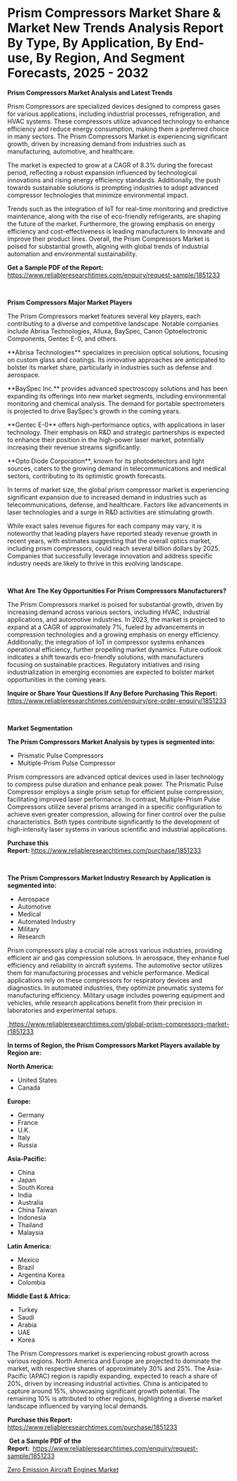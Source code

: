 <p><h1>Prism Compressors Market Share & Market New Trends Analysis Report By Type, By Application, By End-use, By Region, And Segment Forecasts, 2025 - 2032</h1></p><p><strong>Prism Compressors Market Analysis and Latest Trends</strong></p>
<p><p>Prism Compressors are specialized devices designed to compress gases for various applications, including industrial processes, refrigeration, and HVAC systems. These compressors utilize advanced technology to enhance efficiency and reduce energy consumption, making them a preferred choice in many sectors. The Prism Compressors Market is experiencing significant growth, driven by increasing demand from industries such as manufacturing, automotive, and healthcare. </p><p>The market is expected to grow at a CAGR of 8.3% during the forecast period, reflecting a robust expansion influenced by technological innovations and rising energy efficiency standards. Additionally, the push towards sustainable solutions is prompting industries to adopt advanced compressor technologies that minimize environmental impact. </p><p>Trends such as the integration of IoT for real-time monitoring and predictive maintenance, along with the rise of eco-friendly refrigerants, are shaping the future of the market. Furthermore, the growing emphasis on energy efficiency and cost-effectiveness is leading manufacturers to innovate and improve their product lines. Overall, the Prism Compressors Market is poised for substantial growth, aligning with global trends of industrial automation and environmental sustainability.</p></p>
<p><strong>Get a Sample PDF of the Report:&nbsp;</strong> <a href="https://www.reliableresearchtimes.com/enquiry/request-sample/1851233?utm_campaign=2989&utm_medium=2&utm_source=Github&utm_content=ia&utm_term=26032025&utm_id=prism-compressors">https://www.reliableresearchtimes.com/enquiry/request-sample/1851233</a></p>
<p>&nbsp;</p>
<p><strong>Prism Compressors Major Market Players</strong></p>
<p><p>The Prism Compressors market features several key players, each contributing to a diverse and competitive landscape. Notable companies include Abrisa Technologies, Alluxa, BaySpec, Canon Optoelectronic Components, Gentec E-0, and others. </p><p>**Abrisa Technologies** specializes in precision optical solutions, focusing on custom glass and coatings. Its innovative approaches are anticipated to bolster its market share, particularly in industries such as defense and aerospace.</p><p>**BaySpec Inc.** provides advanced spectroscopy solutions and has been expanding its offerings into new market segments, including environmental monitoring and chemical analysis. The demand for portable spectrometers is projected to drive BaySpec's growth in the coming years.</p><p>**Gentec E-0** offers high-performance optics, with applications in laser technology. Their emphasis on R&D and strategic partnerships is expected to enhance their position in the high-power laser market, potentially increasing their revenue streams significantly.</p><p>**Opto Diode Corporation**, known for its photodetectors and light sources, caters to the growing demand in telecommunications and medical sectors, contributing to its optimistic growth forecasts.</p><p>In terms of market size, the global prism compressor market is experiencing significant expansion due to increased demand in industries such as telecommunications, defense, and healthcare. Factors like advancements in laser technologies and a surge in R&D activities are stimulating growth.</p><p>While exact sales revenue figures for each company may vary, it is noteworthy that leading players have reported steady revenue growth in recent years, with estimates suggesting that the overall optics market, including prism compressors, could reach several billion dollars by 2025. Companies that successfully leverage innovation and address specific industry needs are likely to thrive in this evolving landscape.</p></p>
<p>&nbsp;</p>
<p><strong>What Are The Key Opportunities For Prism Compressors Manufacturers?</strong></p>
<p><p>The Prism Compressors market is poised for substantial growth, driven by increasing demand across various sectors, including HVAC, industrial applications, and automotive industries. In 2023, the market is projected to expand at a CAGR of approximately 7%, fueled by advancements in compression technologies and a growing emphasis on energy efficiency. Additionally, the integration of IoT in compressor systems enhances operational efficiency, further propelling market dynamics. Future outlook indicates a shift towards eco-friendly solutions, with manufacturers focusing on sustainable practices. Regulatory initiatives and rising industrialization in emerging economies are expected to bolster market opportunities in the coming years.</p></p>
<p><strong>Inquire or Share Your Questions If Any Before Purchasing This Report:</strong> <a href="https://www.reliableresearchtimes.com/enquiry/pre-order-enquiry/1851233?utm_campaign=2989&utm_medium=2&utm_source=Github&utm_content=ia&utm_term=26032025&utm_id=prism-compressors">https://www.reliableresearchtimes.com/enquiry/pre-order-enquiry/1851233</a></p>
<p>&nbsp;</p>
<p><strong>Market Segmentation</strong></p>
<p><strong>The Prism Compressors Market Analysis by types is segmented into:</strong></p>
<p><ul><li>Prismatic Pulse Compressors</li><li>Multiple-Prism Pulse Compressor</li></ul></p>
<p><p>Prism compressors are advanced optical devices used in laser technology to compress pulse duration and enhance peak power. The Prismatic Pulse Compressor employs a single prism setup for efficient pulse compression, facilitating improved laser performance. In contrast, Multiple-Prism Pulse Compressors utilize several prisms arranged in a specific configuration to achieve even greater compression, allowing for finer control over the pulse characteristics. Both types contribute significantly to the development of high-intensity laser systems in various scientific and industrial applications.</p></p>
<p><strong>Purchase this Report:&nbsp;</strong><a href="https://www.reliableresearchtimes.com/purchase/1851233?utm_campaign=2989&utm_medium=2&utm_source=Github&utm_content=ia&utm_term=26032025&utm_id=prism-compressors">https://www.reliableresearchtimes.com/purchase/1851233</a></p>
<p>&nbsp;</p>
<p><strong>The Prism Compressors Market Industry Research by Application is segmented into:</strong></p>
<p><ul><li>Aerospace</li><li>Automotive</li><li>Medical</li><li>Automated Industry</li><li>Military</li><li>Research</li></ul></p>
<p><p>Prism compressors play a crucial role across various industries, providing efficient air and gas compression solutions. In aerospace, they enhance fuel efficiency and reliability in aircraft systems. The automotive sector utilizes them for manufacturing processes and vehicle performance. Medical applications rely on these compressors for respiratory devices and diagnostics. In automated industries, they optimize pneumatic systems for manufacturing efficiency. Military usage includes powering equipment and vehicles, while research applications benefit from their precision in laboratories and experimental setups.</p></p>
<p><a href="https://www.reliableresearchtimes.com/global-prism-compressors-market-r1851233?utm_campaign=2989&utm_medium=2&utm_source=Github&utm_content=ia&utm_term=26032025&utm_id=prism-compressors">&nbsp;https://www.reliableresearchtimes.com/global-prism-compressors-market-r1851233</a></p>
<p><strong>In terms of Region, the Prism Compressors Market Players available by Region are:</strong></p>
<p>
    <p> <strong> North America: </strong>
        <ul>
            <li>United States</li>
            <li>Canada</li>
        </ul>
        </p> 
    <p> <strong> Europe: </strong>
        <ul>
            <li>Germany</li>
            <li>France</li>
            <li>U.K.</li>
            <li>Italy</li>
            <li>Russia</li>
        </ul>
        </p> 
    <p> <strong> Asia-Pacific: </strong>
        <ul>
            <li>China</li>
            <li>Japan</li>
            <li>South Korea</li>
            <li>India</li>
            <li>Australia</li>
            <li>China Taiwan</li>
            <li>Indonesia</li>
            <li>Thailand</li>
            <li>Malaysia</li>
        </ul>
        </p> 
    <p> <strong> Latin America: </strong>
        <ul>
            <li>Mexico</li>
            <li>Brazil</li>
            <li>Argentina Korea</li>
            <li>Colombia</li>
        </ul>
        </p> 
    <p> <strong> Middle East & Africa: </strong>
        <ul>
            <li>Turkey</li>
            <li>Saudi</li>
            <li>Arabia</li>
            <li>UAE</li>
            <li>Korea</li>
        </ul>
    </p>
    </p>
<p><p>The Prism Compressors market is experiencing robust growth across various regions. North America and Europe are projected to dominate the market, with respective shares of approximately 30% and 25%. The Asia-Pacific (APAC) region is rapidly expanding, expected to reach a share of 20%, driven by increasing industrial activities. China is anticipated to capture around 15%, showcasing significant growth potential. The remaining 10% is attributed to other regions, highlighting a diverse market landscape influenced by varying local demands.</p></p>
<p><strong>Purchase this Report: </strong><a href="https://www.reliableresearchtimes.com/purchase/1851233?utm_campaign=2989&utm_medium=2&utm_source=Github&utm_content=ia&utm_term=26032025&utm_id=prism-compressors">https://www.reliableresearchtimes.com/purchase/1851233</a></p>
<p>&nbsp;<strong>Get a Sample PDF of the Report:&nbsp;&nbsp;</strong><a href="https://www.reliableresearchtimes.com/enquiry/request-sample/1851233?utm_campaign=2989&utm_medium=2&utm_source=Github&utm_content=ia&utm_term=26032025&utm_id=prism-compressors">https://www.reliableresearchtimes.com/enquiry/request-sample/1851233</a></p>
<p><strong></strong></p>
<p><p><a href="https://github.com/genayziben/Market-Research-Report-List-1/blob/main/zero-emission-aircraft-engines-market.md?utm_campaign=2989&utm_medium=2&utm_source=Github&utm_content=ia&utm_term=26032025&utm_id=prism-compressors">Zero Emission Aircraft Engines Market</a></p></p>